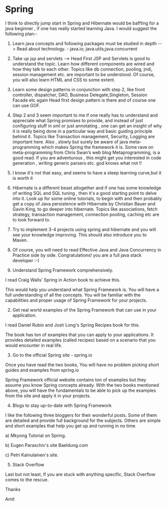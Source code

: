 # Spring
I think to directly jump start in Spring and Hibernate would be baffling for a java beginner , if one has really started learning Java. I would suggest the following plan:-
1) Learn java concepts and following packages must be studied in depth --> Read about technology. - java.io; java.utils;java.concurrent
2) Take up jsp and servlets --> Head First JSP and Servlets is good to understand the topic. Learn how different components are wired and how they talk to each other. Topics like db connection, pooling, jndi, session management etc. are important to be understood. Of course, you will also learn HTML and CSS to some extent.
3) Learn some design patterns in conjunction with step 2, like front controller, dispatcher, DAO, Business Delegate,Singleton, Session Facade etc again Head first design pattern is there and of course one can use GOF.
4) Step 2 and 3 seem important to me if one really has to understand and appreciate what Spring promises to provide, and instead of just configuring stuff in xml or just annotating , one can get an insight of why it is really being done in a particular way and basic guiding principle behind it. Topics like Transaction management, Security, Logging are important here. Also , slowly but surely be aware of java meta-programming which makes Spring the framework it is. Some rave on meta-programming from Chris Swan’s web blog Metaprogramming, is a good read. If you are adventurous , this might get you interested in code generation , writing generic parsers etc. god knows what not !!
5) I know it's not that easy, and seems to have a steep learning curve,but it is worth it
6) Hibernate is a different beast altogether and if one has some knowledge of writing SQL and SQL tuning , then it's a good starting point to delve into it. Look up for some online tutorials, to begin with and then probably get a copy of Java persistence with Hibernate by Christian Bauer and Gavin King, to go deeper into hibernate. Topics like associations, fetch strategy, transaction management, connection pooling, caching etc are to look forward to.
7) Try to implement 3-4 projects using spring and hibernate and you will see your knowledge improving. This should also introduce you to Maven.
8) Of course, you will need to read Effective Java and Java Concurrency in Practice side by side.
Congratulations! you are a full java stack developer :-)



1) Understand Spring Framework comprehensively.

I read Craig Walls' Spring in Action book to achieve this.

This would help you understand what Spring Framework is. You will have a full understanding of all the concepts. You will be familiar with the capabilities and proper usage of Spring Framework for your projects.

2) Get real world examples of the Spring Framework that can use in your application.

I read Daniel Rubio and Josh Long's Spring Recipes book for this.

The book has ton of examples that you can apply to your applications. It provides detailed examples (called recipes) based on a scenario that you would encounter in real life.

3) Go to the official Spring site - spring.io

Once you have read the two books, You will have no problem picking short guides and examples from spring.io

Spring Framework official website contains ton of examples but they assume you know Spring concepts already. With the two books mentioned above, you will have the fundamentals to be able to pick up the examples from the site and apply it in your projects.

4) Blogs to stay up-to-date with Spring Framework

I like the following three bloggers for their wonderful posts. Some of them are detailed and provide full background for the subjects. Others are simple and short examples that help you get up and running in no time.

a) Mkyong Tutorial on Spring.

b) Eugen Paraschiv's site Baeldung.com

c) Petri Kainulainen's site.

5) Stack Overflow

Last but not least, If you are stuck with anything specific, Stack Overflow comes to the rescue.

Thanks

Amit
